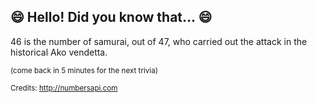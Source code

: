 ## 😄 Hello! Did you know that... 😄
46 is the number of samurai, out of 47, who carried out the attack in the historical Ako vendetta.

<sup>(come back in 5 minutes for the next trivia)</sup>


<sup>Credits: http://numbersapi.com</sup>
